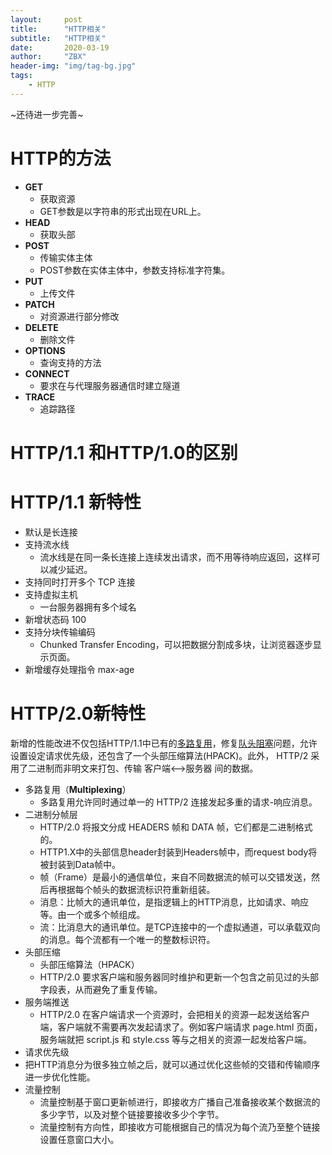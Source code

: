 ```yaml
---
layout:     post
title:      "HTTP相关"
subtitle:   "HTTP相关"
date:       2020-03-19
author:     "ZBX"
header-img: "img/tag-bg.jpg"
tags:
    - HTTP
---
```


~还待进一步完善~

# HTTP的方法

- **GET**
  - 获取资源
  - GET参数是以字符串的形式出现在URL上。
- **HEAD**
  - 获取头部
- **POST**
  - 传输实体主体
  - POST参数在实体主体中，参数支持标准字符集。
- **PUT**
  - 上传文件
- **PATCH**
  - 对资源进行部分修改
- **DELETE**
  - 删除文件
- **OPTIONS**
  - 查询支持的方法
- **CONNECT**
  - 要求在与代理服务器通信时建立隧道
- **TRACE**
  - 追踪路径



# HTTP/1.1 和HTTP/1.0的区别

# HTTP/1.1 新特性

- 默认是长连接
- 支持流水线
  - 流水线是在同一条长连接上连续发出请求，而不用等待响应返回，这样可以减少延迟。
- 支持同时打开多个 TCP 连接
- 支持虚拟主机
  - 一台服务器拥有多个域名
- 新增状态码 100
- 支持分块传输编码
  - Chunked Transfer Encoding，可以把数据分割成多块，让浏览器逐步显示页面。
- 新增缓存处理指令 max-age



# HTTP/2.0新特性

新增的性能改进不仅包括HTTP/1.1中已有的[多路复用](https://zh.wikipedia.org/wiki/多路复用)，修复[队头阻塞](https://zh.wikipedia.org/wiki/队头阻塞)问题，允许设置设定请求优先级，还包含了一个头部压缩算法(HPACK)。此外， HTTP/2 采用了二进制而非明文来打包、传输 客户端<—>服务器 间的数据。

- 多路复用（**Multiplexing**）
  - 多路复用允许同时通过单一的 HTTP/2 连接发起多重的请求-响应消息。
- 二进制分帧层
  - HTTP/2.0 将报文分成 HEADERS 帧和 DATA 帧，它们都是二进制格式的。
  - HTTP1.X中的头部信息header封装到Headers帧中，而request body将被封装到Data帧中。
  - 帧（Frame）是最小的通信单位，来自不同数据流的帧可以交错发送，然后再根据每个帧头的数据流标识符重新组装。
  - 消息：比帧大的通讯单位，是指逻辑上的HTTP消息，比如请求、响应等。由一个或多个帧组成。
  - 流：比消息大的通讯单位。是TCP连接中的一个虚拟通道，可以承载双向的消息。每个流都有一个唯一的整数标识符。
- 头部压缩
  - 头部压缩算法（HPACK）
  - HTTP/2.0 要求客户端和服务器同时维护和更新一个包含之前见过的头部字段表，从而避免了重复传输。
- 服务端推送
  - HTTP/2.0 在客户端请求一个资源时，会把相关的资源一起发送给客户端，客户端就不需要再次发起请求了。例如客户端请求 page.html 页面，服务端就把 script.js 和 style.css 等与之相关的资源一起发给客户端。
- 请求优先级
- 把HTTP消息分为很多独立帧之后，就可以通过优化这些帧的交错和传输顺序进一步优化性能。
- 流量控制
  - 流量控制基于窗口更新帧进行，即接收方广播自己准备接收某个数据流的多少字节，以及对整个链接要接收多少个字节。
  - 流量控制有方向性，即接收方可能根据自己的情况为每个流乃至整个链接设置任意窗口大小。